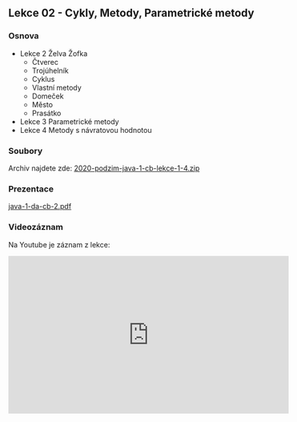Lekce 02 - Cykly, Metody, Parametrické metody
---------------------------

### Osnova

* Lekce 2 Želva Žofka
    * Čtverec
    * Trojúhelník
    * Cyklus
    * Vlastní metody
    * Domeček
    * Město
    * Prasátko
* Lekce 3 Parametrické metody
* Lekce 4 Metody s návratovou hodnotou


### Soubory

Archiv najdete zde: [2020-podzim-java-1-cb-lekce-1-4.zip](/data/2020-podzim/java-1-ceske-budejovice/2020-podzim-java-1-cb-lekce-1-4.zip)

### Prezentace

[java-1-da-cb-2.pdf](/data/2020-podzim/java-1-ceske-budejovice/java-1-da-cb-2.pdf)

### Videozáznam
Na Youtube je záznam z lekce:

<iframe width="560" height="315"
	src="https://www.youtube.com/embed/9Y0pm8OiZd4"
	frameborder="0"
	allowfullscreen></iframe>
